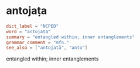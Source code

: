 # antojaṭa

``` toml
dict_label = "NCPED"
word = "antojaṭa"
summary = "entangled within; inner entanglements"
grammar_comment = "mfn."
see_also = ["antojaṭā", "anto"]
```

entangled within; inner entanglements

